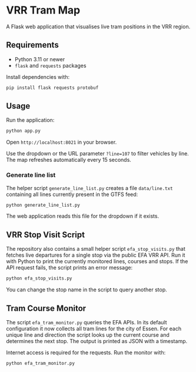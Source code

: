 # VRR Tram Map

A Flask web application that visualises live tram positions in the VRR region.

## Requirements

- Python 3.11 or newer
- `flask` and `requests` packages

Install dependencies with:

```bash
pip install flask requests protobuf
```

## Usage

Run the application:

```bash
python app.py
```

Open `http://localhost:8021` in your browser.

Use the dropdown or the URL parameter `?line=107` to filter vehicles by line.
The map refreshes automatically every 15 seconds.

### Generate line list

The helper script `generate_line_list.py` creates a file `data/line.txt`
containing all lines currently present in the GTFS feed:

```bash
python generate_line_list.py
```

The web application reads this file for the dropdown if it exists.

## VRR Stop Visit Script

The repository also contains a small helper script `efa_stop_visits.py` that
fetches live departures for a single stop via the public EFA VRR API. Run it
with Python to print the currently monitored lines, courses and stops. If the
API request fails, the script prints an error message:

```bash
python efa_stop_visits.py
```

You can change the stop name in the script to query another stop.

## Tram Course Monitor

The script `efa_tram_monitor.py` queries the EFA APIs. In its default
configuration it now collects all tram lines for the city of Essen. For each
unique line and direction the script looks up the current course and determines
the next stop. The output is printed as JSON with a timestamp.

Internet access is required for the requests. Run the monitor with:

```bash
python efa_tram_monitor.py
```

